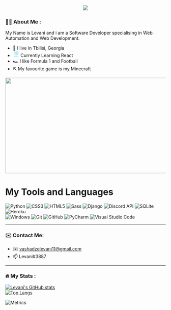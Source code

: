 <div id="header" align="center">
    <img src="https://user-images.githubusercontent.com/100613979/180797688-80f1f6b2-41ad-4fa5-ac87-df33f8868ebf.png" width="200"/>
</div>

### :technologist: About Me :
My Name is Levani and i am a Software Developer specialising in Web Automation and Web Development.
- :pushpin: I live in Tbilisi, Georgia
- <img src="https://github.com/devicons/devicon/blob/master/icons/react/react-original-wordmark.svg" title="React" alt="React" width="20" height="20"/> Currently Learning React
- :racing_car: I like Formula 1 and Football
- ⛏ My favourite game is my Minecraft

<div align="center">
  <img src="https://media.giphy.com/media/dWesBcTLavkZuG35MI/giphy.gif" width="600" height="300"/>
</div>

# My Tools and Languages

![Python](https://img.shields.io/badge/python-3670A0?style=for-the-badge&logo=python&logoColor=ffdd54) 
![CSS3](https://img.shields.io/badge/css3-%231572B6.svg?style=for-the-badge&logo=css3&logoColor=white) 
![HTML5](https://img.shields.io/badge/html5-%23E34F26.svg?style=for-the-badge&logo=html5&logoColor=white) 
![Sass](https://raster.shields.io/badge/sass-%2307405e.svg?style=for-the-badge&logo=sass&logoColor=white&color=CC6699)
![Django](https://raster.shields.io/badge/django-%2307405e.svg?style=for-the-badge&logo=django&logoColor=white&color=092E20) 
![Discord API](https://img.shields.io/badge/Discord%20API-%237289DA.svg?style=for-the-badge&logo=discord&logoColor=white)
![SQLite](https://img.shields.io/badge/sqlite-%2307405e.svg?style=for-the-badge&logo=sqlite&logoColor=white) 
![Heroku](https://raster.shields.io/badge/heroku-%2307405e.svg?style=for-the-badge&logo=heroku&logoColor=white&color=430098)\
![Windows](https://img.shields.io/badge/Windows-0078D6?style=for-the-badge&logo=windows&logoColor=white) 
![Git](https://img.shields.io/badge/git-%23F05033.svg?style=for-the-badge&logo=git&logoColor=white) 
![GitHub](https://img.shields.io/badge/github-%23121011.svg?style=for-the-badge&logo=github&logoColor=white)
![PyCharm](https://img.shields.io/badge/pycharm-143?style=for-the-badge&logo=pycharm&logoColor=black&color=black&labelColor=green) 
![Visual Studio Code](https://img.shields.io/badge/Visual%20Studio%20Code-0078d7.svg?style=for-the-badge&logo=visual-studio-code&logoColor=white) 

---

### :envelope: Contact Me:
- :envelope: vashadzelevani11@gmail.com
- :mailbox: Levani#3887
---

### :fire: My Stats :
[![Levani's GitHub stats](https://github-readme-stats.vercel.app/api?username=LevaniVashadze&count_private=true&show_icons=true&theme=graywhite&hide=stars)](https://github.com/anuraghazra/github-readme-stats)\
[![Top Langs](https://github-readme-stats.vercel.app/api/top-langs/?username=LevaniVashadze&count_private=true&theme=graywhite)](https://github.com/anuraghazra/github-readme-stats)

![Metrics](https://metrics.lecoq.io/LevaniVashadze?template=classic&base.header=0&base.metadata=0&base.indepth=false&base.hireable=false&config.timezone=Asia%2FTbilisi)

<img src="https://komarev.com/ghpvc/?username=LevaniVashadze&?style=for-the-badge&color=red" alt=""/>
